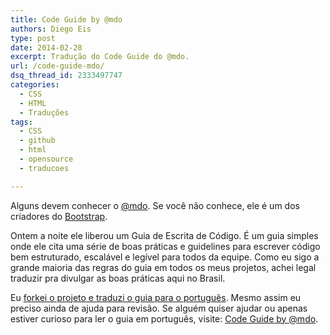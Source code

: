 ```yaml
---
title: Code Guide by @mdo
authors: Diego Eis
type: post
date: 2014-02-28
excerpt: Tradução do Code Guide do @mdo.
url: /code-guide-mdo/
dsq_thread_id: 2333497747
categories:
  - CSS
  - HTML
  - Traduções
tags:
  - CSS
  - github
  - html
  - opensource
  - traducoes

---
```

Alguns devem conhecer o [@mdo][1]. Se você não conhece, ele é um dos criadores do [Bootstrap][2].

Ontem a noite ele liberou um Guia de Escrita de Código. É um guia simples onde ele cita uma série de boas práticas e guidelines para escrever código bem estruturado, escalável e legível para todos da equipe. Como eu sigo a grande maioria das regras do guia em todos os meus projetos, achei legal traduzir pra divulgar as boas práticas aqui no Brasil.

Eu [forkei o projeto e traduzi o guia para o português][3]. Mesmo assim eu preciso ainda de ajuda para revisão. Se alguém quiser ajudar ou apenas estiver curioso para ler o guia em português, visite: [Code Guide by @mdo][4].

 [1]: https://twitter.com/@mdo
 [2]: https://getbootstrap.com
 [3]: https://github.com/diegoeis/code-guide/
 [4]: https://diegoeis.github.io/code-guide/